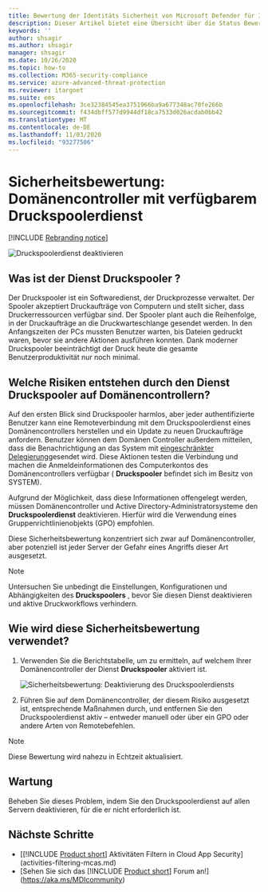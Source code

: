 ```yaml
---
title: Bewertung der Identitäts Sicherheit von Microsoft Defender für Identitäts Druck Spooler
description: Dieser Artikel bietet eine Übersicht über die Status Bewertungsberichte von Microsoft Defender für die Identitäts Sicherheitslage.
keywords: ''
author: shsagir
ms.author: shsagir
manager: shsagir
ms.date: 10/26/2020
ms.topic: how-to
ms.collection: M365-security-compliance
ms.service: azure-advanced-threat-protection
ms.reviewer: itargoet
ms.suite: ems
ms.openlocfilehash: 3ce32384545ea3751966ba9a677348ac70fe266b
ms.sourcegitcommit: f434dbff577d9944df18ca7533d026acdab0bb42
ms.translationtype: MT
ms.contentlocale: de-DE
ms.lasthandoff: 11/03/2020
ms.locfileid: "93277506"
---
```

# <a name="security-assessment-domain-controllers-with-print-spooler-service-available"></a>Sicherheitsbewertung: Domänencontroller mit verfügbarem Druckspoolerdienst

[!INCLUDE [Rebranding notice](includes/rebranding.md)]

![Druckspoolerdienst deaktivieren](media/cas-isp-print-spooler-1.png)

## <a name="what-is-the-print-spooler-service"></a>Was ist der Dienst **Druckspooler** ?

Der Druckspooler ist ein Softwaredienst, der Druckprozesse verwaltet. Der Spooler akzeptiert Druckaufträge von Computern und stellt sicher, dass Druckerressourcen verfügbar sind. Der Spooler plant auch die Reihenfolge, in der Druckaufträge an die Druckwarteschlange gesendet werden. In den Anfangszeiten der PCs mussten Benutzer warten, bis Dateien gedruckt waren, bevor sie andere Aktionen ausführen konnten. Dank moderner Druckspooler beeinträchtigt der Druck heute die gesamte Benutzerproduktivität nur noch minimal.

## <a name="what-risks-does-the-print-spooler-service-on-domain-controllers-introduce"></a>Welche Risiken entstehen durch den Dienst **Druckspooler** auf Domänencontrollern?

Auf den ersten Blick sind Druckspooler harmlos, aber jeder authentifizierte Benutzer kann eine Remoteverbindung mit dem Druckspoolerdienst eines Domänencontrollers herstellen und ein Update zu neuen Druckaufträge anfordern. Benutzer können dem Domänen Controller außerdem mitteilen, dass die Benachrichtigung an das System mit [eingeschränkter Delegierung](cas-isp-unconstrained-kerberos.md)gesendet wird. Diese Aktionen testen die Verbindung und machen die Anmeldeinformationen des Computerkontos des Domänencontrollers verfügbar ( **Druckspooler** befindet sich im Besitz von SYSTEM).

Aufgrund der Möglichkeit, dass diese Informationen offengelegt werden, müssen Domänencontroller und Active Directory-Administratorsysteme den **Druckspoolerdienst** deaktivieren. Hierfür wird die Verwendung eines Gruppenrichtlinienobjekts (GPO) empfohlen.

Diese Sicherheitsbewertung konzentriert sich zwar auf Domänencontroller, aber potenziell ist jeder Server der Gefahr eines Angriffs dieser Art ausgesetzt.

   > [!NOTE]
   > Untersuchen Sie unbedingt die Einstellungen, Konfigurationen und Abhängigkeiten des **Druckspoolers** , bevor Sie diesen Dienst deaktivieren und aktive Druckworkflows verhindern.

## <a name="how-do-i-use-this-security-assessment"></a>Wie wird diese Sicherheitsbewertung verwendet?

1. Verwenden Sie die Berichtstabelle, um zu ermitteln, auf welchem Ihrer Domänencontroller der Dienst **Druckspooler** aktiviert ist.

    ![Sicherheitsbewertung: Deaktivierung des Druckspoolerdiensts](media/cas-isp-print-spooler-2.png)
1. Führen Sie auf dem Domänencontroller, der diesem Risiko ausgesetzt ist, entsprechende Maßnahmen durch, und entfernen Sie den Druckspoolerdienst aktiv – entweder manuell oder über ein GPO oder andere Arten von Remotebefehlen.

> [!NOTE]
> Diese Bewertung wird nahezu in Echtzeit aktualisiert.

## <a name="remediation"></a>Wartung

Beheben Sie dieses Problem, indem Sie den Druckspoolerdienst auf allen Servern deaktivieren, für die er nicht erforderlich ist.

## <a name="next-steps"></a>Nächste Schritte

- [[!INCLUDE [Product short](includes/product-short.md)] Aktivitäten Filtern in Cloud App Security](activities-filtering-mcas.md)
- [Sehen Sie sich das [!INCLUDE [Product short](includes/product-short.md)] Forum an!](https://aka.ms/MDIcommunity)
